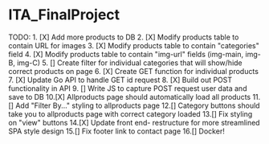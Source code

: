 # ITA_FinalProject

TODO:
    1. [X] Add more products to DB
    2. [X] Modify products table to contain URL for images
    3. [X] Modify products table to contain "categories" field
    4. [X] Modify products table to contain "img-url" fields (img-main, img-B, img-C)
    5. [] Create filter for individual categories that will show/hide correct products on page
    6. [X] Create GET function for individual products
    7. [X] Update Go API to handle GET id request
    8. [X] Build out POST functionality in API
    9. [] Write JS to capture POST request user data and save to DB
    10.[X] Allproducts page should automatically load all products 
    11.[] Add "Filter By..." styling to allproducts page 
    12.[] Category buttons should take you to allproducts page with correct category loaded
    13.[] Fix styling on "view" buttons
    14.[X] Update front end- restructure for more streamlined SPA style design
    15.[] Fix footer link to contact page
    16.[] Docker!
